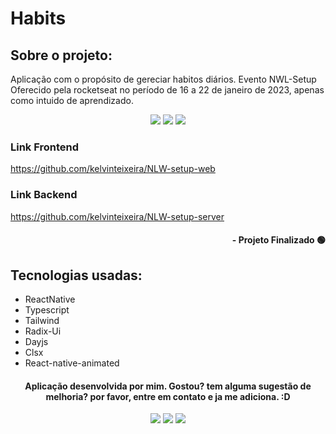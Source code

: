 # Habits

## Sobre o projeto:

Aplicação com o propósito de gereciar habitos diários. Evento NWL-Setup Oferecido pela rocketseat no período de 16 a 22 de janeiro de 2023, apenas como intuido de aprendizado.

<div align="center">
  <img src="cover1.png">
  <img src="cover2.png">
  <img src="cover3.png">
</div>

### Link Frontend
https://github.com/kelvinteixeira/NLW-setup-web

### Link Backend
https://github.com/kelvinteixeira/NLW-setup-server

#### <div align="right">- Projeto Finalizado 🟢 <div>

## Tecnologias usadas:

- ReactNative
- Typescript
- Tailwind
- Radix-Ui
- Dayjs
- Clsx
- React-native-animated

#### <div align="center">Aplicação desenvolvida por mim. Gostou? tem alguma sugestão de melhoria? por favor, entre em contato e ja me adiciona. :D

<div>

<div align="center"> 
  <a href="https://instagram.com/kelvinteixeira_" target="_blank"><img src="https://img.shields.io/badge/-Instagram-%23E4405F?style=for-the-badge&logo=instagram&logoColor=white" target="_blank"></a>
  <a href = "mailto:kelvin.teixeira.santos@gmail.com"><img src="https://img.shields.io/badge/-Gmail-%23333?style=for-the-badge&logo=gmail&logoColor=white" target="_blank"></a>
  <a href="https://www.linkedin.com/in/kelvin-teixeira-8707b41a8/" target="_blank"><img src="https://img.shields.io/badge/-LinkedIn-%230077B5?style=for-the-badge&logo=linkedin&logoColor=white" target="_blank"></a> 
  </div>
